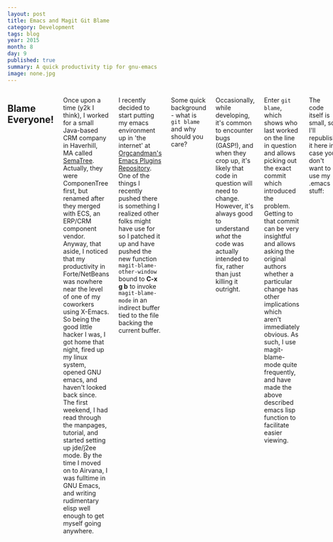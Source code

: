 ```yaml
---
layout: post
title: Emacs and Magit Git Blame
category: Development
tags: blog 
year: 2015
month: 8
day: 9
published: true
summary: A quick productivity tip for gnu-emacs
image: none.jpg
---
```


<div class="row">
   <div class="span9 columns">
   <h2>Blame Everyone!</h2>
   <p>Once upon a time (y2k I think), I worked for a small Java-based CRM company in Haverhill, MA called <a href="http://www.sematree.com">SemaTree</a>. Actually, they were ComponenTree first, but renamed after they merged with ECS, an ERP/CRM component vendor. Anyway, that aside, I noticed that my productivity in Forte/NetBeans was nowhere near the level of one of my coworkers using X-Emacs. So being the good little hacker I was, I got home that night, fired up my linux system, opened GNU emacs, and haven't looked back since. The first weekend, I had read through the manpages, tutorial, and started setting up jde/j2ee mode. By the time I moved on to Airvana, I was fulltime in GNU Emacs, and writing rudimentary elisp well enough to get myself going anywhere.</p>
   <p>I recently decided to start putting my emacs environment up in 'the internet' at <a href="http://github.com/orgcandman/emacs-plugins">Orgcandman's Emacs Plugins Repository</a>. One of the things I recently pushed there is something I realized other folks might have use for so I patched it up and have pushed the new function <code>magit-blame-other-window</code> bound to <b>C-x g b</b> to invoke <code>magit-blame-mode</code> in an indirect buffer tied to the file backing the current buffer.</p>
   <p>Some quick background - what is <code>git blame</code> and why should you care?</p>
   <p>Occasionally, while developing, it's common to encounter bugs (GASP!), and when they crop up, it's likely that code in question will need to change. However, it's always good to understand <i>what</i> the code was actually intended to fix, rather than just killing it outright.</p>
   <p>Enter <code>git blame</code>, which shows who last worked on the line in question and allows picking out the exact commit which introduced the problem. Getting to that commit can be very insightful and allows asking the original authors whether a particular change has other implications which aren't immediately obvious. As such, I use magit-blame-mode quite frequently, and have made the above described emacs lisp function to facilitate easier viewing.</p>
   <p>The code itself is small, so I'll republish it here in case you don't want to use my .emacs stuff:</p>
   <pre class="prettyprint">
;; Magit-blame in other window of current buffer
(defun magit-blame-other-window ()
  "Opens a new window from the current buffer filename and runs magit-blame on 
   it"
  (interactive)

  (setq buffer-name (generate-new-buffer-name "*Magit Blame Mode*"))
  (setq previous-buffer-file-name (buffer-file-name))
  (pop-to-buffer (make-indirect-buffer (current-buffer) buffer-name))
  (setq buffer-file-name previous-buffer-file-name)
  (magit-blame-mode 1)
  (goto-char (point-min)))

(global-set-key (kbd "C-x g b") 'magit-blame-other-window)
   </pre>
   <p>I'll be the first to admit, there's probably a better way of doing this, but it gets the job done. I'm also not sure if there's any side effect with the bug described at <a href="https://github.com/magit/magit/issues/1731">Issue #1731</a> for the <a href="https://github.com/magit/magit">Magit</a> project.</p>
   </div>
</div>
